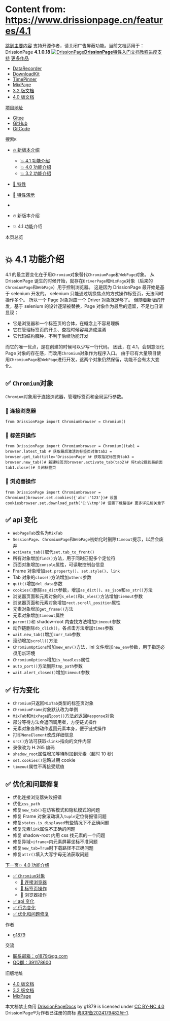 # Content from: https://www.drissionpage.cn/features/4.1

[跳到主要内容](https://www.drissionpage.cn/features/4.1#__docusaurus_skipToContent_fallback)
支持开源作者，请关闭广告屏蔽功能。当前文档适用于：DrissionPage **4.1.0.18**
[![DrissionPage](https://www.drissionpage.cn/img/color_logo.png)**DrissionPage**](https://www.drissionpage.cn/)[特性](https://www.drissionpage.cn/features/4.1)[入门](https://www.drissionpage.cn/get_start/installation)[文档](https://www.drissionpage.cn/browser_control/intro)[教程](https://www.drissionpage.cn/tutorials/xingqiu)[进度](https://www.drissionpage.cn/versions/4.1.x)[支持](https://www.drissionpage.cn/support)
[更多作品](https://www.drissionpage.cn/features/4.1)
  * [DataRecorder](https://drissionpage.cn/DataRecorderDocs)
  * [DownloadKit](https://drissionpage.cn/DownloadKitDocs)
  * [TimePinner](https://drissionpage.cn/TimePinnerDocs)
  * [MixPage](https://drissionpage.cn/MixPageDocs)
  * [3.2 版文档](https://mall.bilibili.com/neul-next/detailuniversal/detail.html?isMerchant=1&page=detailuniversal_detail&saleType=10&itemsId=12019346&loadingShow=1&noTitleBar=1&msource=merchant_share)
  * [4.0 版文档](https://mall.bilibili.com/neul-next/detailuniversal/detail.html?isMerchant=1&page=detailuniversal_detail&saleType=10&itemsId=12020073&loadingShow=1&noTitleBar=1&msource=merchant_share)


[项目地址](https://www.drissionpage.cn/features/4.1)
  * [Gitee](https://gitee.com/g1879/DrissionPage)
  * [GitHub](https://github.com/g1879/DrissionPage)
  * [GitCode](https://gitcode.com/g1879/DrissionPage)


搜索`K`
  * [🔥 新版本介绍](https://www.drissionpage.cn/features/4.1)
    * [💥 4.1 功能介绍](https://www.drissionpage.cn/features/4.1)
    * [💥 4.0 功能介绍](https://www.drissionpage.cn/features/4)
    * [💥 3.2 功能介绍](https://www.drissionpage.cn/features/3)
  * [💖 特性](https://www.drissionpage.cn/features/)
  * [🌟 特性演示](https://www.drissionpage.cn/features/4.1)


  * [](https://www.drissionpage.cn/)
  * 🔥 新版本介绍
  * 💥 4.1 功能介绍


本页总览
# 💥 4.1 功能介绍
4.1 的最主要变化在于用`Chromium`对象替代`ChromiumPage`和`WebPage`对象。
从 DrissionPage 诞生的时候开始，就存在`DriverPage`和`MixPage`对象（后来的`ChromiumPage`和`WebPage`）用于控制浏览器。
这是因为 DrissionPage 最开始是基于 selenium 开发的。
selenium 只能通过切换焦点的方式操作标签页，无法同时操作多个。
所以一个 Page 对象对应一个 Driver 对象就足够了。
但随着新版的开发，基于 selenium 的设计逐渐被替换，Page 对象作为最后的遗留，不足也日渐显现：
  * 它是浏览器和一个标签页的合体，在概念上不容易理解
  * 它在管理标签页的开关、查找时候容易造成混淆
  * 它代码结构臃肿，不利于后续功能开发


而它的唯一优点，是在创建的时候可以少写一行代码。
因此，在 4.1，会刻意淡化 Page 对象的存在感，而改用`Chromium`对象作为程序入口。
由于已有大量项目使用`ChromiumPage`和`WebPage`进行开发，这两个对象仍然保留，功能不会有太大变化。
## ✅️ `Chromium`对象[​](https://www.drissionpage.cn/features/4.1#️-chromium对象 "️-chromium对象的直接链接")
`Chromium`对象用于连接浏览器，管理标签页和全局运行参数。
### 📌 连接浏览器[​](https://www.drissionpage.cn/features/4.1#-连接浏览器 "📌 连接浏览器的直接链接")
```
from DrissionPage import Chromiumbrowser = Chromium()
```

### 📌 标签页操作[​](https://www.drissionpage.cn/features/4.1#-标签页操作 "📌 标签页操作的直接链接")
```
from DrissionPage import Chromiumbrowser = Chromium()tab1 = browser.latest_tab # 获取最后激活的标签页对象tab2 = browser.get_tab(title='DrissionPage')# 获取指定标签页tab3 = browser.new_tab()# 新建标签页browser.activate_tab(tab2)# 将tab2提到最前面tab1.close()# 关闭标签页
```

### 📌 浏览器操作[​](https://www.drissionpage.cn/features/4.1#-浏览器操作 "📌 浏览器操作的直接链接")
```
from DrissionPage import Chromiumbrowser = Chromium()browser.set.cookies({'abc':'123'})# 设置cookiesbrowser.set.download_path('C:\\tmp')# 设置下载路径# 更多详见相关章节
```

## ✅️ api 变化[​](https://www.drissionpage.cn/features/4.1#️-api-变化 "✅️ api 变化的直接链接")
  * `WebPageTab`改名为`MixTab`
  * `SessionPage`、`ChromiumPage`和`WebPage`初始化时删除`timeout`提示，以后会废弃
  * `activate_tab()`取代`set.tab_to_front()`
  * 所有对象增加`find()`方法，用于同时匹配多个定位符
  * 页面对象增加`console`属性，可读取控制台信息
  * Frame 对象增加`set.property()`、`set.style()`、`link`
  * Tab 对象的`close()`方法增加`others`参数
  * `quit()`增加`del_data`参数
  * `cookies()`删除`as_dict`参数，增加`as_dict()`、`as_json`和`as_str()`方法
  * 浏览器页面和元素对象的`s_ele()`和`s_eles()`方法增加`tiemout`参数
  * 浏览器页面和元素对象增加`rect.scroll_position`属性
  * 元素对象增加`get_frame()`方法
  * 元素对象增加`timeout`属性
  * `parent()`和 shadow-root 内查找方法增加`timeout`参数
  * 动作链删除`db_click()`，各点击方法增加`times`参数
  * `wait.new_tab()`增加`curr_tab`参数
  * 滚动增加`scroll()`方法
  * `ChromiumOptions`增加`new_env()`方法，ini 文件增加`new_env`参数，用于指定必须用新环境
  * `ChromiumOptions`增加`is_headless`属性
  * `auto_port()`方法删除`tmp_path`参数
  * `wait.alert_closed()`增加`timeout`参数


## ✅️ 行为变化[​](https://www.drissionpage.cn/features/4.1#️-行为变化 "✅️ 行为变化的直接链接")
  * `Chromium`只返回`MixTab`类型的标签页对象
  * `ChromiumFrame`对象默认改为单例
  * `MixTab`和`MixPage`的`post()`方法必返回`Response`对象
  * 部分等待方法会返回调用者，方便链式操作
  * 元素对象各种动作返回元素本身，便于链式操作
  * 打印`NoneElement`改成详细信息
  * `src()`方法可获取`<link>`指向的文件内容
  * 录像改为 H.265 编码
  * `shadow_root`属性增加等待附加到元素（超时 10 秒）
  * `set.cookies()`忽略过期 cookie
  * `timeout`属性不再接受赋值


## ✅️ 优化和问题修复[​](https://www.drissionpage.cn/features/4.1#️-优化和问题修复 "✅️ 优化和问题修复的直接链接")
  * 优化连接浏览器失败报错
  * 优化`css_path`
  * 修复`new_tab()`在访客模式和隐私模式的问题
  * 修复 Frame 对象滚动填入`tuple`定位符报错问题
  * 修复`states.is_displayed`有些情况下不正确问题
  * 修复元素`link`属性不正确的问题
  * 修复 shadow-root 内用 css 找元素的一个问题
  * 修复异域`<iframe>`内元素屏幕坐标不准问题
  * 修复`new_tab=True`时下载路径不正确问题
  * 修复`attr()`填入大写字母无法获取问题


[下一页💥 4.0 功能介绍](https://www.drissionpage.cn/features/4)
  * [✅️ `Chromium`对象](https://www.drissionpage.cn/features/4.1#️-chromium对象)
    * [📌 连接浏览器](https://www.drissionpage.cn/features/4.1#-连接浏览器)
    * [📌 标签页操作](https://www.drissionpage.cn/features/4.1#-标签页操作)
    * [📌 浏览器操作](https://www.drissionpage.cn/features/4.1#-浏览器操作)
  * [✅️ api 变化](https://www.drissionpage.cn/features/4.1#️-api-变化)
  * [✅️ 行为变化](https://www.drissionpage.cn/features/4.1#️-行为变化)
  * [✅️ 优化和问题修复](https://www.drissionpage.cn/features/4.1#️-优化和问题修复)


作者
  * [g1879](https://gitee.com/g1879)


交流
  * [联系邮箱：g1879@qq.com](https://www.drissionpage.cn/features/4.1)
  * [QQ群：391178600](https://www.drissionpage.cn/features/4.1)


旧版地址
  * [4.0 版文档](https://mall.bilibili.com/neul-next/detailuniversal/detail.html?isMerchant=1&page=detailuniversal_detail&saleType=10&itemsId=12020073&loadingShow=1&noTitleBar=1&msource=merchant_share)
  * [3.2 版文档](https://mall.bilibili.com/neul-next/detailuniversal/detail.html?isMerchant=1&page=detailuniversal_detail&saleType=10&itemsId=12019346&loadingShow=1&noTitleBar=1&msource=merchant_share)
  * [MixPage](https://DrissionPage.cn/mixpagedocs)


本文档禁止商用 [DrissionPageDocs](https://drissionpage.cn) by g1879 is licensed under [CC BY-NC 4.0](http://creativecommons.org/licenses/by-nc/4.0/?ref=chooser-v1)
DrissionPage®为作者已注册的商标 [粤ICP备2024179482号-1](https://beian.miit.gov.cn/).
